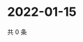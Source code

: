# 2022-01-15

共 0 条

<!-- BEGIN WEIBO -->
<!-- 最后更新时间 Sat Jan 15 2022 05:12:53 GMT+0800 (China Standard Time) -->

<!-- END WEIBO -->
